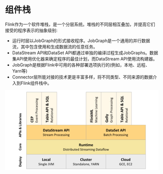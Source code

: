 # 组件栈

Flink作为一个软件堆栈，是一个分层系统。堆栈的不同层相互叠加，并提高它们接受的程序表示的抽象级别:

* 运行时层以JobGraph的形式接收程序。JobGraph是一个通用的并行数据流，其中包含使用和生成数据流的任意任务。
* DataStream API和DataSet API都通过单独的编译过程生成JobGraphs。数据集API使用优化器来确定程序的最佳计划，而DataStream API使用流构建器。
* JobGraph是根据Flink中可用的各种部署选项执行的\(例如，本地、远程、Yarn等\)
* Connector层所能对接的技术更是丰富多样，将不同类型、不同来源的数据介入到Flink组件栈中。

![](../.gitbook/assets/4d9108a9-ab87-4380-be77-1ad455fa2d8f.png)

  


